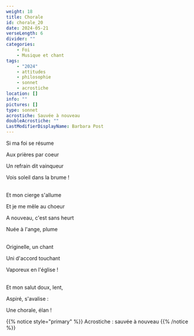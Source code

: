 ```yaml
---
weight: 18
title: Chorale
id: chorale_20
date: 2024-05-21
verseLength: 6
divider: ""
categories:
    - Foi
    - Musique et chant
tags:
    - "2024"
    - attitudes
    - philosophie
    - sonnet
    - acrostiche
location: []
info: ""
pictures: []
type: sonnet
acrostiche: Sauvée à nouveau
doubleAcrostiche: ""
LastModifierDisplayName: Barbara Post
---
```

Si ma foi se résume

Aux prières par coeur

Un refrain dit vainqueur

Vois soleil dans la brume !

 \
Et mon cierge s'allume

Et je me mêle au choeur

A nouveau, c'est sans heurt

Nuée à l'ange, plume

 \
Originelle, un chant

Uni d'accord touchant

Vaporeux en l'église !

 \
Et mon salut doux, lent,

Aspiré, s'avalise :

Une chorale, élan !


<!-- FM:Snippet:Start data:{"id":"_simpleNotice","fields":[{"name":"content","value":"Acrostiche : sauvée à nouveau"}]} -->
{{% notice style="primary" %}}
Acrostiche : sauvée à nouveau
{{% /notice %}}
<!-- FM:Snippet:End -->